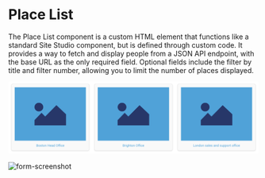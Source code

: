 # Place List
The Place List component is a custom HTML element that functions like a standard Site Studio component, but is defined through custom code. It provides a way to fetch and display people from a JSON API endpoint, with the base URL as the only required field. Optional fields include the filter by title and filter number, allowing you to limit the number of places displayed.

![Screenshot](preview.png)

![form-screenshot](https://github.com/user-attachments/assets/066abb53-76a9-4eca-af57-5ee7977f973c)
